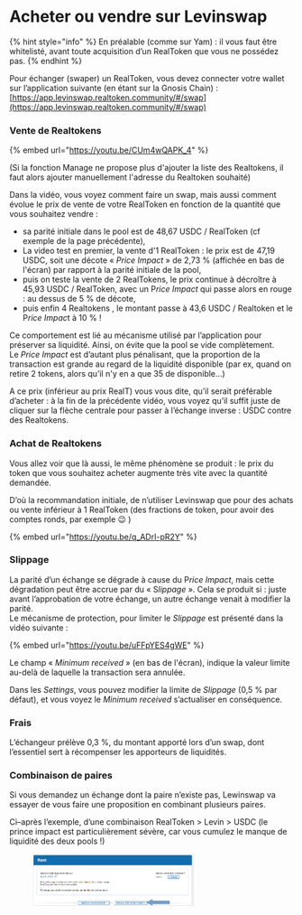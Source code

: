 # Acheter ou vendre sur Levinswap

{% hint style="info" %}
En préalable (comme sur Yam) : il vous faut être whitelisté, avant toute acquisition d’un RealToken que vous ne possédez pas.
{% endhint %}

Pour échanger (swaper) un RealToken, vous devez connecter votre wallet sur l’application suivante (en étant sur la Gnosis Chain) : \
&#x20;                                   [https://app.levinswap.realtoken.community/#/swap](https://app.levinswap.realtoken.community/#/swap)

### Vente de Realtokens

{% embed url="https://youtu.be/CUm4wQAPK_4" %}

(Si la fonction Manage ne propose plus d'ajouter la liste des Realtokens, il faut alors ajouter manuellement l'adresse du Realtoken souhaité)

Dans la vidéo, vous voyez comment faire un swap, mais aussi comment évolue le prix de vente de votre RealToken en fonction de la quantité que vous souhaitez vendre :

* sa parité initiale dans le pool est de 48,67 USDC / RealToken (cf exemple de la page précédente),
* La video test en premier, la vente d'1 RealToken : le prix est de 47,19 USDC, soit une décote « _Price Impact_ » de 2,73 % (affichée en bas de l'écran) par rapport à la parité initiale de la pool,
* puis on teste la vente de 2 RealTokens, le prix continue à décroître à 45,93 USDC / RealToken, avec un &#x50;_&#x72;ice Impact_ qui passe alors en rouge : au dessus de 5 % de décote,
* puis enfin 4 Realtokens , le montant passe à 43,6 USDC / Realtoken et le &#x50;_&#x72;ice Impa&#x63;_&#x74; à 10 % !

Ce comportement est lié au mécanisme utilisé par l’application pour préserver sa liquidité. Ainsi, on évite que la pool se vide complètement.\
Le _Price Impact_ est d’autant plus pénalisant, que la proportion de la transaction est grande au regard de la liquidité disponible (par ex, quand on retire 2 tokens, alors qu’il n'y en a que 35 de disponible...)

A ce prix (inférieur au prix RealT) vous vous dite, qu’il serait préférable d’acheter : à la fin de la précédente vidéo, vous voyez qu’il suffit juste de cliquer sur la flèche centrale pour passer à l’échange inverse : USDC contre des Realtokens.

### Achat de Realtokens

Vous allez voir que là aussi, le même phénomène se produit : le prix du token que vous souhaitez acheter augmente très vite avec la quantité demandée.

D’où la recommandation initiale, de n’utiliser Levinswap que pour des achats ou vente inférieur à 1 RealToken (des fractions de token, pour avoir des comptes ronds, par exemple :wink: )

{% embed url="https://youtu.be/q_ADrI-pR2Y" %}

### Slippage

La parité d’un échange se dégrade à cause du &#x50;_&#x72;ice Impact_, mais cette dégradation peut être accrue par du « &#x53;_&#x6C;ippage_ ». Cela se produit si : juste avant l’approbation de votre échange, un autre échange venait à modifier la parité.\
Le mécanisme de protection, pour limiter le _Slippage_ est présenté dans la vidéo suivante :

{% embed url="https://youtu.be/uFFpYES4gWE" %}

Le champ « _Minimum received_ » (en bas de l'écran), indique la valeur limite au-delà de laquelle la transaction sera annulée.

Dans les _Settings_, vous pouvez modifier la limite de _Slippage_ (0,5 % par défaut), et vous voyez le _Minimum received_ s’actualiser en conséquence.

### Frais

L’échangeur prélève 0,3 %, du montant apporté lors d’un swap, dont l’essentiel sert à récompenser les apporteurs de liquidités.

### Combinaison de paires

Si vous demandez un échange dont la paire n’existe pas, Lewinswap va essayer de vous faire une proposition en combinant plusieurs paires.

Ci–après l’exemple, d’une combinaison RealToken > Levin > USDC (le prince impact est particulièrement sévère, car vous cumulez le manque de liquidité des deux pools !)

<figure><img src="../../../.gitbook/assets/image (249).png" alt="" width="291"><figcaption></figcaption></figure>
